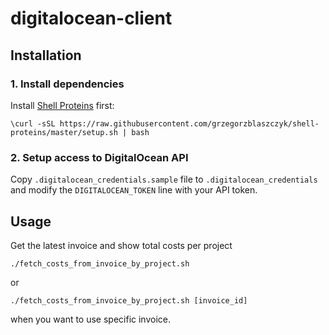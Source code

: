 # digitalocean-client

## Installation

### 1. Install dependencies

Install [Shell Proteins](https://github.com/grzegorzblaszczyk/shell-proteins]) first:

```
\curl -sSL https://raw.githubusercontent.com/grzegorzblaszczyk/shell-proteins/master/setup.sh | bash
```

### 2. Setup access to DigitalOcean API

Copy `.digitalocean_credentials.sample` file to `.digitalocean_credentials` and modify the `DIGITALOCEAN_TOKEN` line with your API token.


## Usage

Get the latest invoice and show total costs per project

```
./fetch_costs_from_invoice_by_project.sh
```

or 

```
./fetch_costs_from_invoice_by_project.sh [invoice_id]
```

when you want to use specific invoice.
